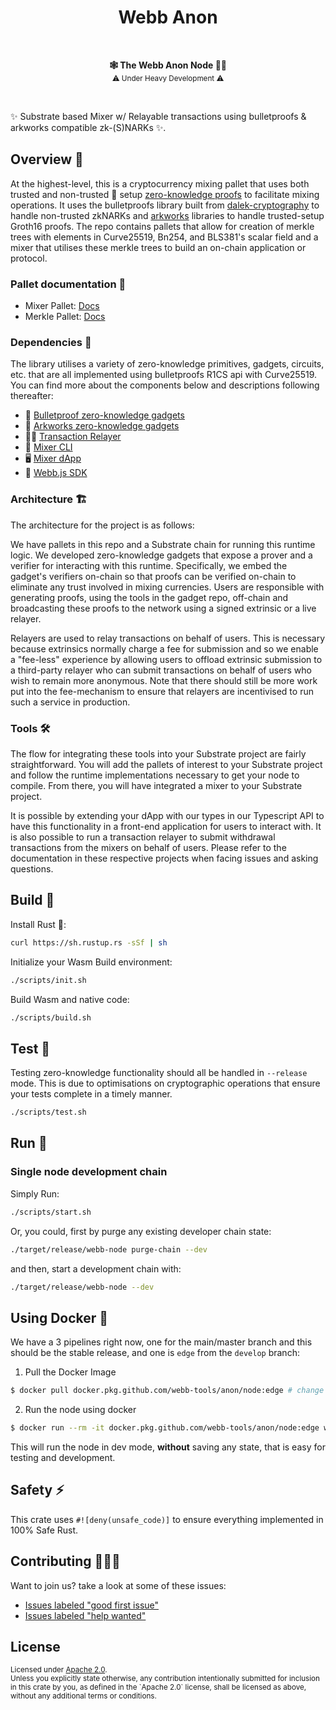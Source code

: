 <h1 align="center">Webb Anon</h1>
<br />
<p align="center">
    <strong>🕸️  The Webb Anon Node 🕵️‍♂️</strong>
    <br />
    <sub> ⚠️ Under Heavy Development ⚠️ </sub>
</p>

<br />

✨ Substrate based Mixer w/ Relayable transactions using bulletproofs & arkworks compatible zk-(S)NARKs ✨.

## Overview 📜

At the highest-level, this is a cryptocurrency mixing pallet that uses both trusted and non-trusted 👤 setup [zero-knowledge proofs](https://en.wikipedia.org/wiki/Zero-knowledge_proof) to facilitate mixing operations. It uses the bulletproofs library built from [dalek-cryptography](https://github.com/dalek-cryptography) to handle non-trusted zkNARKs and [arkworks](https://arkworks.rs) libraries to handle trusted-setup Groth16 proofs. The repo contains pallets that allow for creation of merkle trees with elements in Curve25519, Bn254, and BLS381's scalar field and a mixer that utilises these merkle trees to build an on-chain application or protocol.

### Pallet documentation 💎
- Mixer Pallet: [Docs](https://docs.rs/pallet-mixer)
- Merkle Pallet: [Docs](https://docs.rs/pallet-merkle)

### Dependencies 🧱

The library utilises a variety of zero-knowledge primitives, gadgets, circuits, etc. that are all implemented using bulletproofs R1CS api with Curve25519. You can find more about the components below and descriptions following thereafter:

- 🔐 [Bulletproof zero-knowledge gadgets](https://github.com/webb-tools/bulletproof-gadgets)
- 🔐 [Arkworks zero-knowledge gadgets](https://github.com/webb-tools/arkworks-gadgets)
- 🧑‍✈️ [Transaction Relayer](https://github.com/webb-tools/relayer)
- 🧰 [Mixer CLI](https://github.com/webb-tools/cli)
- 🖥️ [Mixer dApp](https://github.com/webb-tools/webb-dapp)
- 🔋 [Webb.js SDK](https://github.com/webb-tools/webb.js)

### Architecture 🏗️

The architecture for the project is as follows: 

We have pallets in this repo and a Substrate chain for running this runtime logic. We developed zero-knowledge gadgets that expose a prover and a verifier for interacting with this runtime. Specifically, we embed the gadget's verifiers on-chain so that proofs can be verified on-chain to eliminate any trust involved in mixing currencies. Users are responsible with generating proofs, using the tools in the gadget repo, off-chain and broadcasting these proofs to the network using a signed extrinsic or a live relayer.

Relayers are used to relay transactions on behalf of users. This is necessary because extrinsics normally charge a fee for submission and so we enable a "fee-less" experience by allowing users to offload extrinsic submission to a third-party relayer who can submit transactions on behalf of users who wish to remain more anonymous. Note that there should still be more work put into the fee-mechanism to ensure that relayers are incentivised to run such a service in production.

### Tools 🛠️

The flow for integrating these tools into your Substrate project are fairly straightforward. You will add the pallets of interest to your Substrate project and follow the runtime implementations necessary to get your node to compile. From there, you will have integrated a mixer to your Substrate project.

It is possible by extending your dApp with our types in our Typescript API to have this functionality in a front-end application for users to interact with. It is also possible to run a transaction relayer to submit withdrawal transactions from the mixers on behalf of users. Please refer to the documentation in these respective projects when facing issues and asking questions.

## Build 👷

Install Rust 🦀:

```bash
curl https://sh.rustup.rs -sSf | sh
```

Initialize your Wasm Build environment:

```bash
./scripts/init.sh
```

Build Wasm and native code:

```bash
./scripts/build.sh
```

## Test 🦀
Testing zero-knowledge functionality should all be handled in `--release` mode. This is due to optimisations on cryptographic operations that ensure your tests complete in a timely manner.

```bash
./scripts/test.sh
```

## Run 🚀

### Single node development chain

Simply Run:

```bash
./scripts/start.sh
```

Or, you could, first by purge any existing developer chain state:

```bash
./target/release/webb-node purge-chain --dev
```

and then, start a development chain with:

```bash
./target/release/webb-node --dev
```

## Using Docker 🐳

We have a 3 pipelines right now, one for the main/master branch and this should be the stable release, and one is `edge` from the `develop` branch:

1. Pull the Docker Image

```bash
$ docker pull docker.pkg.github.com/webb-tools/anon/node:edge # change edge to latest for the master branch
```

2. Run the node using docker

```bash
$ docker run --rm -it docker.pkg.github.com/webb-tools/anon/node:edge webb-node --dev
```
This will run the node in dev mode, **without** saving any state, that is easy for testing and development.

## Safety ⚡

This crate uses `#![deny(unsafe_code)]` to ensure everything implemented in
100% Safe Rust.

## Contributing 🧑‍🤝‍🧑

Want to join us? take a look at some of these issues:

- [Issues labeled "good first issue"][good-first-issue]
- [Issues labeled "help wanted"][help-wanted]

[good-first-issue]: https://github.com/webb-tools/anon/labels/good%20first%20issue
[help-wanted]: https://github.com/webb-tools/anon/labels/help%20wanted

## License

<sup>
Licensed under <a href="LICENSE">Apache 2.0</a>.
</sup>

<br/>

<sub>
Unless you explicitly state otherwise, any contribution intentionally submitted
for inclusion in this crate by you, as defined in the `Apache 2.0` license, shall
be licensed as above, without any additional terms or conditions.
</sub>
